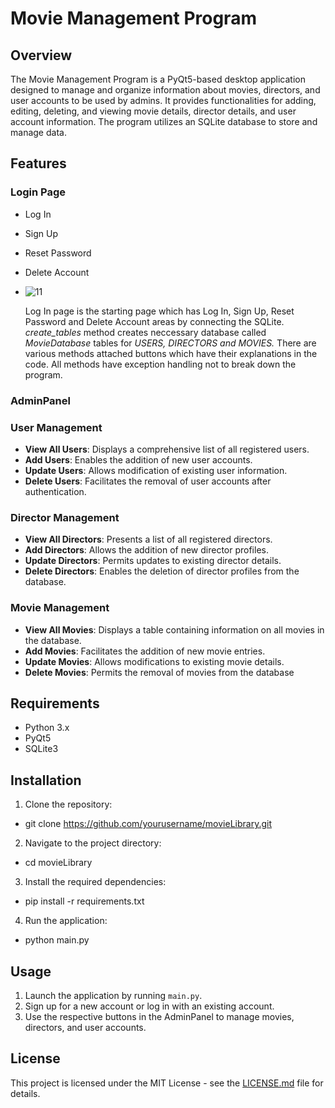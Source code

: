 # Movie Management Program

## Overview

The Movie Management Program is a PyQt5-based desktop application designed to manage and organize information about movies, directors, and user accounts to be used by admins. It provides functionalities for adding, editing, deleting, and viewing movie details, director details, and user account information. The program utilizes an SQLite database to store and manage data.

## Features

### Login Page
- Log In
- Sign Up
- Reset Password
- Delete Account
- ![11](https://github.com/anlbora/movieLibrary/assets/100442507/b08e8b91-888f-4d84-93bc-a4040c316d2d)

  Log In page is the starting page which has Log In, Sign Up, Reset Password and Delete Account areas by connecting the SQLite. *create_tables* method creates neccessary database called *MovieDatabase* tables for *USERS, DIRECTORS and MOVIES.* There are various methods attached buttons which have their explanations in the code. All methods have exception handling not to break down the program.  

### AdminPanel

### User Management

- **View All Users**: Displays a comprehensive list of all registered users.
- **Add Users**: Enables the addition of new user accounts.
- **Update Users**: Allows modification of existing user information.
- **Delete Users**: Facilitates the removal of user accounts after authentication.

### Director Management

- **View All Directors**: Presents a list of all registered directors.
- **Add Directors**: Allows the addition of new director profiles.
- **Update Directors**: Permits updates to existing director details.
- **Delete Directors**: Enables the deletion of director profiles from the database.

### Movie Management

- **View All Movies**: Displays a table containing information on all movies in the database.
- **Add Movies**: Facilitates the addition of new movie entries.
- **Update Movies**: Allows modifications to existing movie details.
- **Delete Movies**: Permits the removal of movies from the database

## Requirements

- Python 3.x
- PyQt5
- SQLite3

## Installation

1. Clone the repository:
  - git clone https://github.com/yourusername/movieLibrary.git
2. Navigate to the project directory:
  - cd movieLibrary
3. Install the required dependencies:
  - pip install -r requirements.txt
4. Run the application:
  - python main.py


## Usage

1. Launch the application by running `main.py`.
2. Sign up for a new account or log in with an existing account.
3. Use the respective buttons in the AdminPanel to manage movies, directors, and user accounts.

## License

This project is licensed under the MIT License - see the [LICENSE.md](LICENSE.md) file for details.
